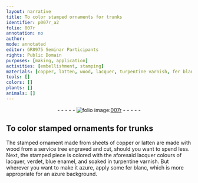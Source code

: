 ```yaml
---
layout: narrative
title: To color stamped ornaments for trunks
identifier: p007r_a2
folio: 007r
annotation: no
author:
mode: annotated
editor: GR8975 Seminar Participants
rights: Public Domain
purposes: [making, application]
activities: [embellishment, stamping]
materials: [copper, latten, wood, lacquer, turpentine varnish, fer blanc]
tools: []
colors: []
plants: []
animals: []
---
```


 <div class="folio" align="center">- - - - - <a href="http://gallica.bnf.fr/ark:/12148/btv1b10500001g/f19.image" target="_blank"><img src="https://cu-mkp.github.io/GR8975-edition/assets/photo-icon.png" alt="folio image: " style="display:inline-block; margin-bottom:-3px;"/>007r</a> - - - - - </div> 

##  To color stamped ornaments for trunks 

 
   <span class="activity"></span> <span class="activity"></span> The stamped ornament made from <span class="material_format">sheets of <span class="material">copper</span> or <span class="material">latten</span></span> are made with <span class="material_format"><span class="material">wood</span> from a service tree engraved and cut</span>, should you want to spend less. Next, the stamped piece is colored with the aforesaid <span class="material">lacquer</span> colours of lacquer, verdet, blue enamel, and soaked in <span class="material">turpentine varnish</span>. But wherever you want to make it azure, apply some <span class="material"><span class="foreign">fer blanc</span></span>, which is more appropriate for an azure background. 
 